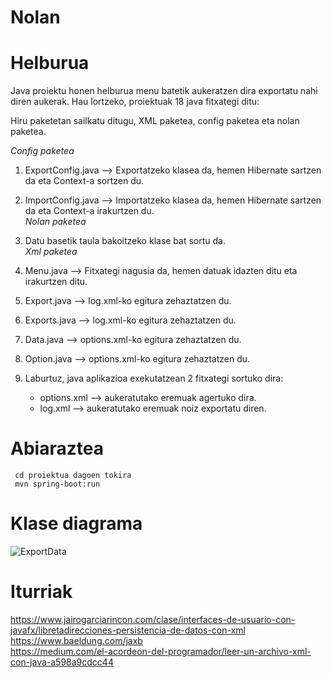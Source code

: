 # Nolan

# Helburua
Java proiektu honen helburua menu batetik aukeratzen dira exportatu nahi diren aukerak.
Hau lortzeko, proiektuak 18 java fitxategi ditu:

Hiru paketetan sailkatu ditugu, XML paketea, config paketea eta nolan paketea.

*Config paketea*

1. ExportConfig.java --> Exportatzeko klasea da, hemen Hibernate sartzen da eta Context-a sortzen du.
2. ImportConfig.java --> Importatzeko klasea da, hemen Hibernate sartzen da eta Context-a irakurtzen du.
<br>*Nolan paketea*

3. Datu basetik taula bakoitzeko klase bat sortu da.
<br>*Xml paketea*

4. Menu.java --> Fitxategi nagusia da, hemen datuak idazten ditu eta irakurtzen ditu.
5. Export.java --> log.xml-ko egitura zehaztatzen du. 
6. Exports.java --> log.xml-ko egitura zehaztatzen du.
7. Data.java --> options.xml-ko egitura zehaztatzen du.
8. Option.java --> options.xml-ko egitura zehaztatzen du.

9. Laburtuz, java aplikazioa exekutatzean 2 fitxategi sortuko dira: 
      - options.xml --> aukeratutako eremuak agertuko dira.
      - log.xml --> aukeratutako eremuak noiz exportatu diren.

# Abiaraztea
     cd proiektua dagoen tokira
     mvn spring-boot:run
# Klase diagrama
![ExportData](https://user-images.githubusercontent.com/75113996/142150422-20d36f2c-920b-4748-828a-30a0196a3e97.png)


# Iturriak
https://www.jairogarciarincon.com/clase/interfaces-de-usuario-con-javafx/libretadirecciones-persistencia-de-datos-con-xml <br>
https://www.baeldung.com/jaxb <br>
https://medium.com/el-acordeon-del-programador/leer-un-archivo-xml-con-java-a598a9cdcc44<br>
